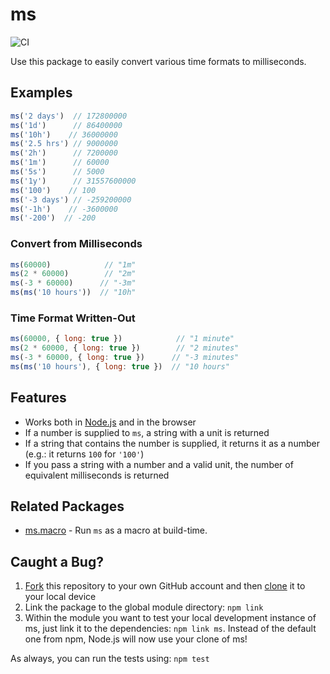 # ms

![CI](https://github.com/vercel/ms/workflows/CI/badge.svg)

Use this package to easily convert various time formats to milliseconds.

## Examples

```js
ms('2 days')  // 172800000
ms('1d')	  // 86400000
ms('10h')	 // 36000000
ms('2.5 hrs') // 9000000
ms('2h')	  // 7200000
ms('1m')	  // 60000
ms('5s')	  // 5000
ms('1y')	  // 31557600000
ms('100')	 // 100
ms('-3 days') // -259200000
ms('-1h')	 // -3600000
ms('-200')	// -200
```

### Convert from Milliseconds

```js
ms(60000)			 // "1m"
ms(2 * 60000)		 // "2m"
ms(-3 * 60000)		// "-3m"
ms(ms('10 hours'))	// "10h"
```

### Time Format Written-Out

```js
ms(60000, { long: true })			 // "1 minute"
ms(2 * 60000, { long: true })		 // "2 minutes"
ms(-3 * 60000, { long: true })		// "-3 minutes"
ms(ms('10 hours'), { long: true })	// "10 hours"
```

## Features

- Works both in [Node.js](https://nodejs.org) and in the browser
- If a number is supplied to `ms`, a string with a unit is returned
- If a string that contains the number is supplied, it returns it as a number (e.g.: it returns `100` for `'100'`)
- If you pass a string with a number and a valid unit, the number of equivalent milliseconds is returned

## Related Packages

- [ms.macro](https://github.com/knpwrs/ms.macro) - Run `ms` as a macro at build-time.

## Caught a Bug?

1. [Fork](https://help.github.com/articles/fork-a-repo/) this repository to your own GitHub account and then [clone](https://help.github.com/articles/cloning-a-repository/) it to your local device
2. Link the package to the global module directory: `npm link`
3. Within the module you want to test your local development instance of ms, just link it to the dependencies: `npm link ms`. Instead of the default one from npm, Node.js will now use your clone of ms!

As always, you can run the tests using: `npm test`
